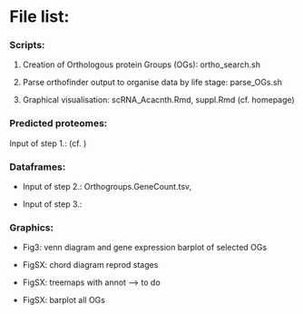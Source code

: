 # File list:


### Scripts:

1. Creation of Orthologous protein Groups (OGs): ortho_search.sh

2. Parse orthofinder output to organise data by life stage: parse_OGs.sh

3. Graphical visualisation: scRNA_Acacnth.Rmd, suppl.Rmd (cf. homepage)



### Predicted proteomes: 

Input of step 1.: (cf. )



### Dataframes:

* Input of step 2.: Orthogroups.GeneCount.tsv, 

* Input of step 3.: 



### Graphics:

* Fig3: venn diagram and gene expression barplot of selected OGs

* FigSX: chord diagram reprod stages

* FigSX: treemaps with annot --> to do

* FigSX: barplot all OGs

